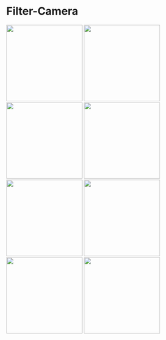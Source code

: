 # Filter-Camera

<img src="https://user-images.githubusercontent.com/33865168/50368347-5931c280-05ba-11e9-8325-5f955f908cee.png" width="200"> <img src="https://user-images.githubusercontent.com/33865168/50368444-4ff52580-05bb-11e9-9d89-7a049d86e4e2.png" width="200"> <img src="https://user-images.githubusercontent.com/33865168/50368457-7ca93d00-05bb-11e9-9e7d-52b2efa0fcb5.png" width="200">
<img src="https://user-images.githubusercontent.com/33865168/50368462-921e6700-05bb-11e9-91c2-179178999009.png" width="200"> <img src="https://user-images.githubusercontent.com/33865168/50368469-a6626400-05bb-11e9-9e72-c26a4a1c88a0.png" width="200"> 
<img src="https://user-images.githubusercontent.com/33865168/50368784-03134e00-05bf-11e9-837e-a56f1ffdad2e.png" width="200"> <img src="https://user-images.githubusercontent.com/33865168/50368785-07d80200-05bf-11e9-8d59-29697286f4dc.png" width="200"> <img src="https://user-images.githubusercontent.com/33865168/50368787-0b6b8900-05bf-11e9-9ccb-c58d0335ff35.png" width="200">
